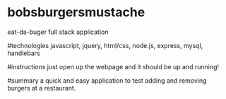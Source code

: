 # bobsburgersmustache
eat-da-buger full stack application

#technologies
javascript, jquery, html/css, node.js, express, mysql, handlebars

#instructions
just open up the webpage and it should be up and running!

#summary
a quick and easy application to test adding and removing burgers at a restaurant.